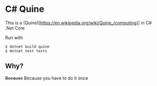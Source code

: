 # C# Quine

This is a (Quine)[https://en.wikipedia.org/wiki/Quine_(computing)] in C# .Net Core

Run with 

``` 
$ dotnet build quine
$ dotnet test tests
```

## Why?

 ~~Because~~ Because you have to do it once

